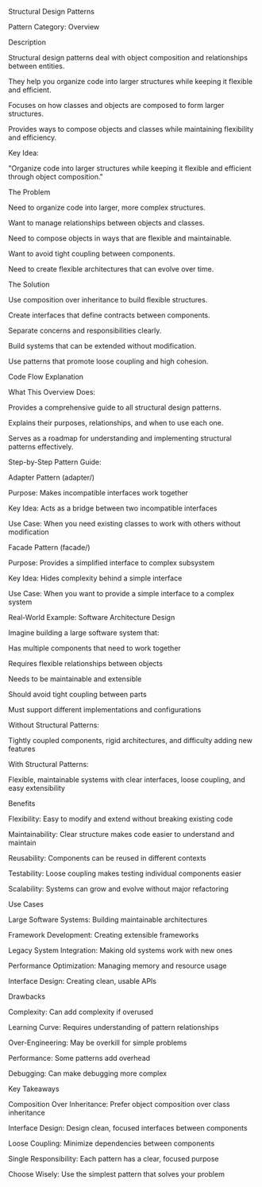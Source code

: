 Structural Design Patterns

Pattern Category: Overview

Description

Structural design patterns deal with object composition and relationships between entities.

They help you organize code into larger structures while keeping it flexible and efficient.

Focuses on how classes and objects are composed to form larger structures.

Provides ways to compose objects and classes while maintaining flexibility and efficiency.

Key Idea:

"Organize code into larger structures while keeping it flexible and efficient through object composition."

The Problem

Need to organize code into larger, more complex structures.

Want to manage relationships between objects and classes.

Need to compose objects in ways that are flexible and maintainable.

Want to avoid tight coupling between components.

Need to create flexible architectures that can evolve over time.

The Solution

Use composition over inheritance to build flexible structures.

Create interfaces that define contracts between components.

Separate concerns and responsibilities clearly.

Build systems that can be extended without modification.

Use patterns that promote loose coupling and high cohesion.

Code Flow Explanation

What This Overview Does:

Provides a comprehensive guide to all structural design patterns.

Explains their purposes, relationships, and when to use each one.

Serves as a roadmap for understanding and implementing structural patterns effectively.

Step-by-Step Pattern Guide:

Adapter Pattern (adapter/)

Purpose: Makes incompatible interfaces work together

Key Idea: Acts as a bridge between two incompatible interfaces

Use Case: When you need existing classes to work with others without modification

Facade Pattern (facade/)

Purpose: Provides a simplified interface to complex subsystem

Key Idea: Hides complexity behind a simple interface

Use Case: When you want to provide a simple interface to a complex system

Real-World Example: Software Architecture Design

Imagine building a large software system that:

Has multiple components that need to work together

Requires flexible relationships between objects

Needs to be maintainable and extensible

Should avoid tight coupling between parts

Must support different implementations and configurations

Without Structural Patterns:

Tightly coupled components, rigid architectures, and difficulty adding new features

With Structural Patterns:

Flexible, maintainable systems with clear interfaces, loose coupling, and easy extensibility

Benefits

Flexibility: Easy to modify and extend without breaking existing code

Maintainability: Clear structure makes code easier to understand and maintain

Reusability: Components can be reused in different contexts

Testability: Loose coupling makes testing individual components easier

Scalability: Systems can grow and evolve without major refactoring

Use Cases

Large Software Systems: Building maintainable architectures

Framework Development: Creating extensible frameworks

Legacy System Integration: Making old systems work with new ones

Performance Optimization: Managing memory and resource usage

Interface Design: Creating clean, usable APIs

Drawbacks

Complexity: Can add complexity if overused

Learning Curve: Requires understanding of pattern relationships

Over-Engineering: May be overkill for simple problems

Performance: Some patterns add overhead

Debugging: Can make debugging more complex

Key Takeaways

Composition Over Inheritance: Prefer object composition over class inheritance

Interface Design: Design clean, focused interfaces between components

Loose Coupling: Minimize dependencies between components

Single Responsibility: Each pattern has a clear, focused purpose

Choose Wisely: Use the simplest pattern that solves your problem
